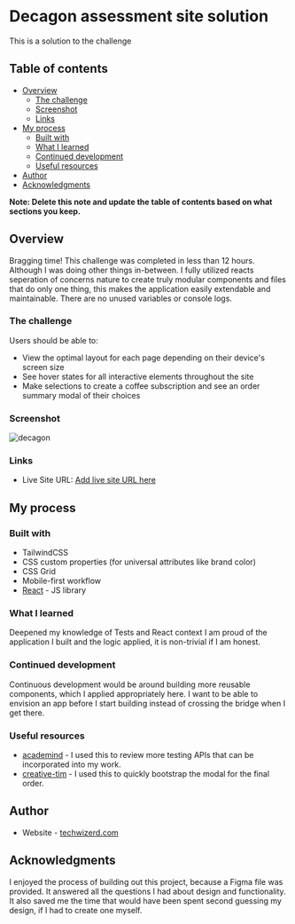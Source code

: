 # Decagon assessment site solution

This is a solution to the challenge

## Table of contents

- [Overview](#overview)
  - [The challenge](#the-challenge)
  - [Screenshot](#screenshot)
  - [Links](#links)
- [My process](#my-process)
  - [Built with](#built-with)
  - [What I learned](#what-i-learned)
  - [Continued development](#continued-development)
  - [Useful resources](#useful-resources)
- [Author](#author)
- [Acknowledgments](#acknowledgments)

**Note: Delete this note and update the table of contents based on what sections you keep.**

## Overview
Bragging time! This challenge was completed in less than 12 hours. Although I was doing other things in-between. I fully utilized reacts seperation of concerns nature to create truly modular components and files that do only one thing, this makes the application easily extendable and maintainable. There are no unused variables or console logs.

### The challenge

Users should be able to:

- View the optimal layout for each page depending on their device's screen size
- See hover states for all interactive elements throughout the site
- Make selections to create a coffee subscription and see an order summary modal of their choices

### Screenshot

![decagon](https://user-images.githubusercontent.com/4976722/130469724-1d432860-ae95-4faf-88f2-263d90bdb347.gif)

### Links

- Live Site URL: [Add live site URL here](https://unruffled-varahamihira-8badfa.netlify.app/)

## My process

### Built with
- TailwindCSS
- CSS custom properties (for universal attributes like brand color)
- CSS Grid
- Mobile-first workflow
- [React](https://reactjs.org/) - JS library

### What I learned

Deepened my knowledge of Tests and React context
I am proud of the application I built and the logic applied, it is non-trivial if I am honest.



### Continued development

Continuous development would be around building more reusable components, which I applied appropriately here. I want to be able to envision an app before I start building instead of crossing the bridge when I get there.

### Useful resources

- [academind](https://academind.com/tutorials/testing-react-apps/) - I used this to review more testing APIs that can be incorporated into my work.
- [creative-tim](https://www.creative-tim.com/learning-lab/tailwind-starter-kit/documentation/react/modals/regular) - I used this to quickly bootstrap the modal for the final order.

## Author

- Website - [techwizerd.com](https://techwizerd.com)

## Acknowledgments

I enjoyed the process of building out this project, because a Figma file was provided. It answered all the questions I had about design and functionality. It also saved me the time that would have been spent second guessing my design, if I had to create one myself.
